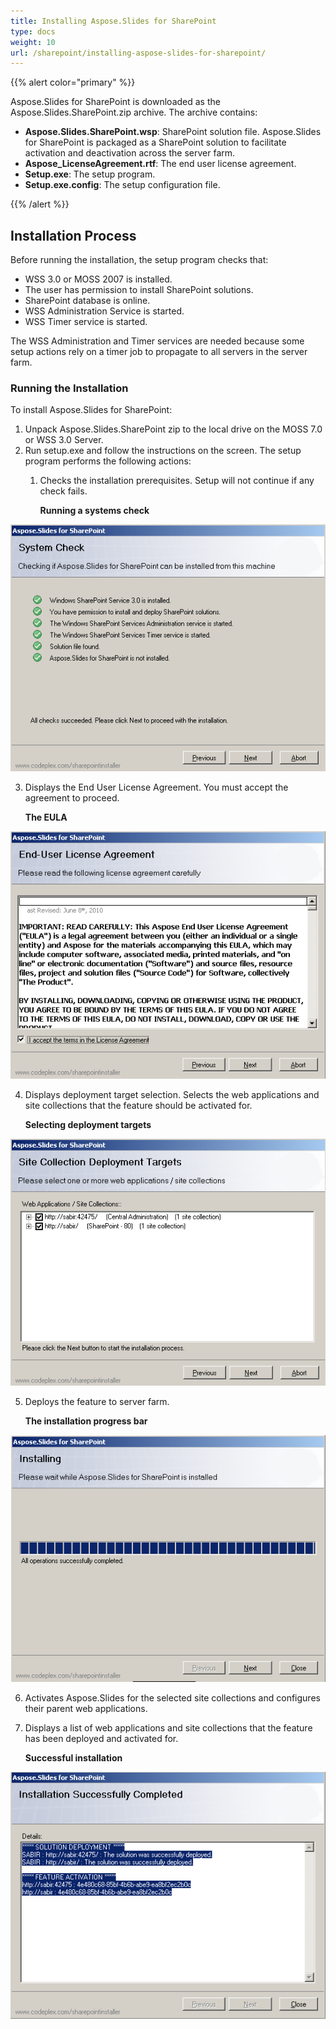 ```yaml
---
title: Installing Aspose.Slides for SharePoint
type: docs
weight: 10
url: /sharepoint/installing-aspose-slides-for-sharepoint/
---
```


{{% alert color="primary" %}} 

Aspose.Slides for SharePoint is downloaded as the Aspose.Slides.SharePoint.zip archive. The archive contains: 

- **Aspose.Slides.SharePoint.wsp**: SharePoint solution file. Aspose.Slides for SharePoint is packaged as a SharePoint solution to facilitate activation and deactivation across the server farm.
- **Aspose_LicenseAgreement.rtf**: The end user license agreement.
- **Setup.exe**: The setup program.
- **Setup.exe.config**: The setup configuration file.

{{% /alert %}} 
## **Installation Process**
Before running the installation, the setup program checks that:

- WSS 3.0 or MOSS 2007 is installed.
- The user has permission to install SharePoint solutions.
- SharePoint database is online.
- WSS Administration Service is started.
- WSS Timer service is started.

The WSS Administration and Timer services are needed because some setup actions rely on a timer job to propagate to all servers in the server farm. 
### **Running the Installation**
To install Aspose.Slides for SharePoint: 

1. Unpack Aspose.Slides.SharePoint zip to the local drive on the MOSS 7.0 or WSS 3.0 Server.
2. Run setup.exe and follow the instructions on the screen.
   The setup program performs the following actions: 
   1. Checks the installation prerequisites. Setup will not continue if any check fails. 

      **Running a systems check** 

![todo:image_alt_text](installing-aspose-slides-for-sharepoint_1.png)




3. Displays the End User License Agreement. You must accept the agreement to proceed. 

   **The EULA** 

![todo:image_alt_text](installing-aspose-slides-for-sharepoint_2.png)




4. Displays deployment target selection. Selects the web applications and site collections that the feature should be activated for. 

   **Selecting deployment targets** 

![todo:image_alt_text](installing-aspose-slides-for-sharepoint_3.png)




5. Deploys the feature to server farm. 

   **The installation progress bar** 

![todo:image_alt_text](installing-aspose-slides-for-sharepoint_4.png)




6. Activates Aspose.Slides for the selected site collections and configures their parent web applications.
7. Displays a list of web applications and site collections that the feature has been deployed and activated for. 

   **Successful installation** 

![todo:image_alt_text](installing-aspose-slides-for-sharepoint_5.png)
